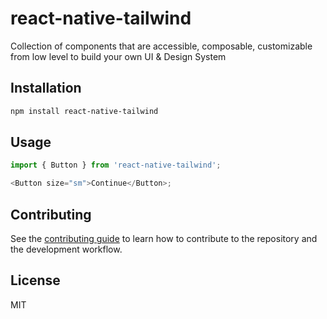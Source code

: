 # react-native-tailwind

Collection of components that are accessible, composable, customizable from low level to build your own UI & Design System

## Installation

```sh
npm install react-native-tailwind
```

## Usage

```js
import { Button } from 'react-native-tailwind';

<Button size="sm">Continue</Button>;
```

## Contributing

See the [contributing guide](CONTRIBUTING.md) to learn how to contribute to the repository and the development workflow.

## License

MIT
